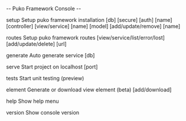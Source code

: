 
-- Puko Framework Console --

setup    Setup puko framework installation
         [db]
         [secure]
         [auth] [name]
         [controller] [view/service] [name]
         [model] [add/update/remove] [name]
         
routes   Setup puko framework routes
         [view/service/list/error/lost] [add/update/delete] [url]

generate Auto generate service
         [db]

serve    Start project on localhost
         [port]
         
tests    Start unit testing (preview)

element  Generate or download view element (beta)
         <name> [add/download]
         
help     Show help menu

version  Show console version
